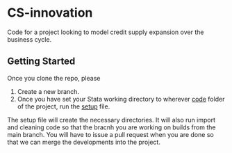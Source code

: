 # CS-innovation
Code for a project looking to model credit supply expansion over the business cycle.

## Getting Started
Once you clone the repo, please 
1. Create a new branch.
2. Once you have set your Stata working directory to wherever [code](code) folder of the project,
run the [setup](code/setup.do) file.

The setup file will create the necessary directories. It will also run import and cleaning code so that
the bracnh you are working on builds from the main branch. You will have to issue a pull request when you are done
so that we can merge the developments into the project.
